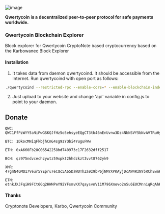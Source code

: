 ![image](https://cdn.qwertycoin.org/images/press/other/qwc-github-3.png)

**Qwertycoin is a decentralized peer-to-peer protocol for safe payments worldwide.**

### Qwertycoin Blockchain Explorer

Block explorer for Qwertycoin CryptoNote based cryptocurrency based on the Karbowanec Block Explorer

#### Installation

1) It takes data from daemon qwertycoind. It should be accessible from the Internet. Run qwertycoind with open port as follows:
```bash
./qwertycoind --restricted-rpc --enable-cors=* --enable-blockchain-indexes --rpc-bind-ip=0.0.0.0 --rpc-bind-port=8197
```
2) Just upload to your website and change 'api' variable in config.js to point to your daemon.

## Donate

```
QWC: QWC1FfPzWYY5aNiPwGSKQJfHz5o5ehsyeEQgCT3tb46nEnUvnw3Dz4NbNSVY5bNvAVTRuHygmcU4hU8ab2SXBigzAFjpVpK9Ky
```
```
BTC: 1DkocMNiqFkbjhCmG4sg9zYQbi4YuguFWw
```
```
ETH: 0xA660Fb28C06542258bd740973c17F2632dff2517
```
```
BCH: qz975ndvcechzywtz59xpkt2hhdzkzt3vvt8762yk9
```
```
XMR: 47gmN4GMQ17Veur5YEpru7eCQc5A65DaWUThZa9z9bP6jNMYXPKAyjDcAW4RzNYbRChEwnKu1H3qt9FPW9CnpwZgNscKawX
```
```
ETN: etnkJXJFqiH9FCt6Gq2HWHPeY92YFsmvKX7qaysvnV11M796Xmovo2nSu6EUCMnniqRqAhKX9AQp31GbG3M2DiVM3qRDSQ5Vwq
```

#### Thanks

Cryptonote Developers, Karbo, Qwertycoin Community
